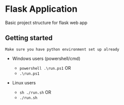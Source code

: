 # Flask Application
Basic project structure for flask web app
## Getting started
```
Make sure you have python environment set up already
```
* Windows users (powershell/cmd)
    - ```powershell .\run.ps1```
    OR 
    - ```.\run.ps1```

* Linux users
    - ```sh ./run.sh```
    OR 
    - ```./run.sh```